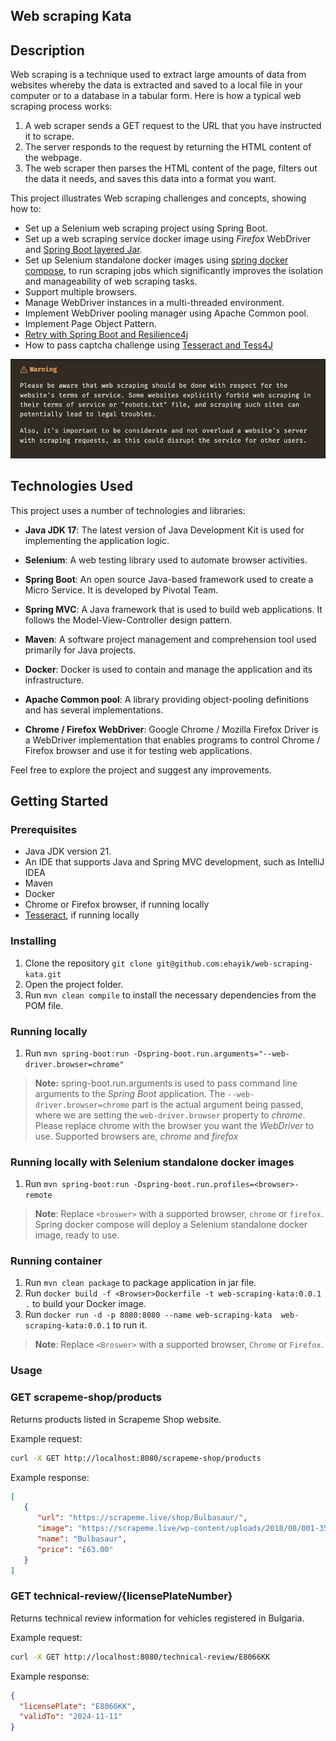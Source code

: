 ## Web scraping Kata

## Description

Web scraping is a technique used to extract large amounts of data from websites whereby the data is
extracted and saved to a local file in your computer or to a database in a tabular form.
Here is how a typical web scraping process works:

1. A web scraper sends a GET request to the URL that you have instructed it to scrape.
2. The server responds to the request by returning the HTML content of the webpage.
3. The web scraper then parses the HTML content of the page, filters out the data it needs,
   and saves this data into a format you want.

This project illustrates Web scraping challenges and concepts, showing how to:

- Set up a Selenium web scraping project using Spring Boot.
- Set up a web scraping service docker image using _Firefox_ WebDriver and [Spring Boot layered Jar](https://www.baeldung.com/spring-boot-docker-images#layered-jars).
- Set up Selenium standalone docker images using [spring docker compose](https://spring.io/blog/2023/06/21/docker-compose-support-in-spring-boot-3-1), to run scraping jobs which 
  significantly improves the isolation and manageability of web scraping tasks.
- Support multiple browsers.
- Manage WebDriver instances in a multi-threaded environment.
- Implement WebDriver pooling manager using Apache Common pool.
- Implement Page Object Pattern.
- [Retry with Spring Boot and Resilience4j](https://reflectoring.io/retry-with-springboot-resilience4j/)
- How to pass captcha challenge using [Tesseract and Tess4J](https://www.baeldung.com/java-ocr-tesseract)

![Warning](./assets/images/web-scraping-warning.jpg)

## Technologies Used

This project uses a number of technologies and libraries:

- **Java JDK 17**: The latest version of Java Development Kit is used for implementing the application logic.

- **Selenium**: A web testing library used to automate browser activities.

- **Spring Boot**: An open source Java-based framework used to create a Micro Service. It is developed by Pivotal Team.

- **Spring MVC**: A Java framework that is used to build web applications. It follows the Model-View-Controller design pattern.

- **Maven**: A software project management and comprehension tool used primarily for Java projects.

- **Docker**: Docker is used to contain and manage the application and its infrastructure.

- **Apache Common pool**: A library providing object-pooling definitions and has several implementations.

- **Chrome / Firefox WebDriver**: Google Chrome / Mozilla Firefox Driver is a WebDriver implementation that enables programs to control 
  Chrome / Firefox browser and use it for testing web applications.

Feel free to explore the project and suggest any improvements.

## Getting Started

### Prerequisites

- Java JDK version 21.
- An IDE that supports Java and Spring MVC development, such as IntelliJ IDEA
- Maven
- Docker
- Chrome or Firefox browser, if running locally
- [Tesseract](https://tesseract-ocr.github.io/tessdoc/Installation.html), if running locally

### Installing

1. Clone the repository `git clone git@github.com:ehayik/web-scraping-kata.git`
2. Open the project folder.
3. Run `mvn clean compile` to install the necessary dependencies from the POM file.

### Running locally

1. Run `mvn spring-boot:run -Dspring-boot.run.arguments="--web-driver.browser=chrome"`

> **Note:** 
> spring-boot.run.arguments is used to pass command line arguments to the _Spring Boot_ application. 
> The `--web-driver.browser=chrome` part is the actual argument being passed, where we are setting 
> the `web-driver.browser` property to _chrome_. Please replace chrome with the browser you want the _WebDriver_ to use.
> Supported browsers are, _chrome_ and _firefox_

### Running locally with Selenium standalone docker images

1. Run `mvn spring-boot:run -Dspring-boot.run.profiles=<browser>-remote`

>**Note**:
> Replace `<broswer>` with a supported browser, `chrome` or `firefox`.
> Spring docker compose will deploy a Selenium standalone docker image, ready to use.

### Running container

1. Run `mvn clean package` to package application in jar file.
2. Run `docker build -f <Browser>Dockerfile -t web-scraping-kata:0.0.1 .`  to build your Docker image.
3. Run `docker run -d -p 8080:8080 --name web-scraping-kata  web-scraping-kata:0.0.1` to run it.

>**Note**:
> Replace `<Broswer>` with a supported browser, `Chrome` or `Firefox`.

### Usage

### GET scrapeme-shop/products

Returns products listed in Scrapeme Shop website.

Example request: 

```bash
curl -X GET http://localhost:8080/scrapeme-shop/products
```

Example response:

```json
[
   {
      "url": "https://scrapeme.live/shop/Bulbasaur/",
      "image": "https://scrapeme.live/wp-content/uploads/2018/08/001-350x350.png",
      "name": "Bulbasaur",
      "price": "£63.00"
   }
]
```
### GET  technical-review/{licensePlateNumber}

Returns technical review information for vehicles registered in Bulgaria. 

Example request:

```bash
curl -X GET http://localhost:8080/technical-review/E8066KK
```

Example response:

```json
{
  "licensePlate": "E8066KK",
  "validTo": "2024-11-11"
}
```